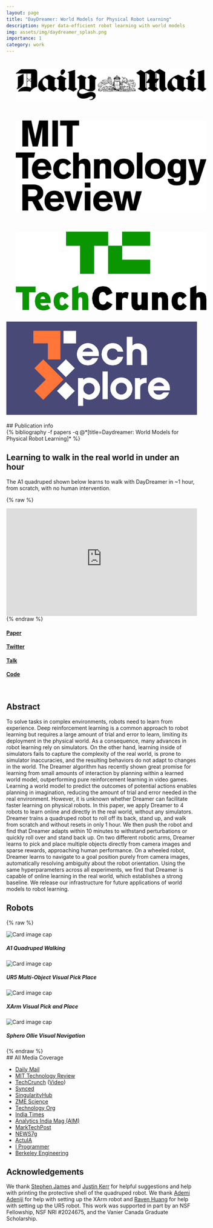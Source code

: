 ```yaml
---
layout: page
title: "DayDreamer: World Models for Physical Robot Learning"
description: Hyper data-efficient robot learning with world models
img: assets/img/daydreamer_splash.png
importance: 1
category: work
---
```


<div class="row justify-content-sm-center">
    <a href="https://www.dailymail.co.uk/sciencetech/article-11024615/Robot-dog-walk-ONE-hour-training-scientists-hope-play-fetch-future.html" class="col-6 col-sm-6 col-md-3 mt-3 mt-md-0">
        <img style="padding: 5% 5% 5% 5%;" class="card-img border bg-white rounded" src="/assets/img/dailymail.png"
          alt="Card image cap"> 
    </a>
    <a href="https://www.technologyreview.com/2022/07/18/1056059/robot-dog-ai-reinforcement/" class="col-6 col-sm-6 col-md-3 mt-3 mt-md-0">
        <img style="padding: 5% 5% 5% 5%;" class="card-img border bg-white rounded" src="/assets/img/mittechreview.png"
          alt="Card image cap"> 
    </a>
    <a href="https://techcrunch.com/2022/07/21/berkeley-shows-off-accelerated-learning-that-puts-robots-on-their-feet-in-minutes/" class="col-6 col-sm-6 col-md-3 mt-3 mt-md-0">
        <img style="padding: 5% 5% 5% 5%;" class="card-img border bg-white rounded" src="/assets/img/techcrunch.png"
          alt="Card image cap"> 
    </a>
    <a href="https://techxplore.com/news/2022-07-daydreamer-algorithm-quickly-robots-behaviors.html" class="col-6 col-sm-6 col-md-3 mt-3 mt-md-0">
        <img class="card-img bg-white rounded" src="/assets/img/techxplore.png"
          alt="Card image cap"> 
    </a>
</div>

<br/>
## Publication info
<div class="publications">
{% bibliography -f papers -q @*[title=Daydreamer: World Models for Physical Robot Learning]* %}
</div>

## Learning to walk in the real world in under an hour

The A1 quadruped shown below learns to walk with DayDreamer in ~1 hour, from scratch, with no human intervention.


{% raw %}
<p style="position: relative; text-align: center; height: 0; padding-bottom: 56.25%; margin-bottom: 0;">
<iframe frameborder="0" style="position: absolute; top: 0; left: 0; width: 100%; height: 100%; margin-bottom: -.5em" src="https://www.youtube-nocookie.com/embed/xAXvfVTgqr0?rel=0" allowfullscreen=""></iframe>
</p>
{% endraw %}


<br/>
<div class="row">
    <div class="text-center col-3 col-sm-3 mt-3 mt-md-0">
        <h4><a href="https://arxiv.org/pdf/2206.14176.pdf">Paper</a></h4>
    </div>
    <div class="text-center col-3 col-sm-3 mt-3 mt-md-0">
        <h4><a href="https://twitter.com/danijarh/status/1542170248706609152">Twitter</a></h4>
    </div>
    <div class="text-center col-3 col-sm-3 mt-3 mt-md-0">
        <h4><a href="https://www.youtube.com/watch?v=A6Rg0qRwTYs">Talk</a></h4>
    </div>
    <div class="text-center col-3 col-sm-3 mt-3 mt-md-0">
        <h4><a href="https://github.com/danijar/daydreamer">Code</a></h4>
    </div>
</div>

<br/>

## Abstract

To solve tasks in complex environments, robots need to learn from experience.
Deep reinforcement learning is a common approach to robot learning but requires
a large amount of trial and error to learn, limiting its deployment in the
physical world. As a consequence, many advances in robot learning rely on
simulators. On the other hand, learning inside of simulators fails to capture
the complexity of the real world, is prone to simulator inaccuracies, and the
resulting behaviors do not adapt to changes in the world. The Dreamer algorithm
has recently shown great promise for learning from small amounts of interaction
by planning within a learned world model, outperforming pure reinforcement
learning in video games. Learning a world model to predict the outcomes of
potential actions enables planning in imagination, reducing the amount of trial
and error needed in the real environment. However, it is unknown whether
Dreamer can facilitate faster learning on physical robots. In this paper, we
apply Dreamer to 4 robots to learn online and directly in the real world,
without any simulators. Dreamer trains a quadruped robot to roll off its back,
stand up, and walk from scratch and without resets in only 1 hour. We then push
the robot and find that Dreamer adapts within 10 minutes to withstand
perturbations or quickly roll over and stand back up. On two different robotic
arms, Dreamer learns to pick and place multiple objects directly from camera
images and sparse rewards, approaching human performance. On a wheeled robot,
Dreamer learns to navigate to a goal position purely from camera images,
automatically resolving ambiguity about the robot orientation. Using the same
hyperparameters across all experiments, we find that Dreamer is capable of
online learning in the real world, which establishes a strong baseline. We
release our infrastructure for future applications of world models to robot
learning.

## Robots

{% raw %}
<div class="card-deck">
  <div class="card">
    <img class="card-img-top" src="/assets/gif/1_a1.gif" alt="Card image cap">
    <div class="card-body">
      <h5 class="card-title text-center">A1 Quadruped Walking</h5>
    </div>
  </div>
  <div class="card">
    <img class="card-img-top" src="/assets/gif/2_ur5.gif" alt="Card image cap">
    <div class="card-body">
      <h5 class="card-title text-center">UR5 Multi-Object Visual Pick Place</h5>
    </div>
  </div>
  <div class="card">
    <img class="card-img-top" src="/assets/gif/3_xarm.gif" alt="Card image cap">
    <div class="card-body">
      <h5 class="card-title text-center">XArm Visual Pick and Place</h5>
    </div>
  </div>
  <div class="card">
    <img class="card-img-top" src="/assets/gif/4_sphero.gif" alt="Card image cap">
    <div class="card-body">
      <h5 class="card-title text-center">Sphero Ollie Visual Navigation</h5>
    </div>
  </div>
</div>
{% endraw %}

<br/>
## All Media Coverage

<ul>
  <li><a href="https://www.dailymail.co.uk/sciencetech/article-11024615/Robot-dog-walk-ONE-hour-training-scientists-hope-play-fetch-future.html">Daily Mail</a></li>
  <li><a href="https://www.technologyreview.com/2022/07/18/1056059/robot-dog-ai-reinforcement/">MIT Technology Review</a></li>
  <li><a href="https://techcrunch.com/2022/07/21/berkeley-shows-off-accelerated-learning-that-puts-robots-on-their-feet-in-minutes/">TechCrunch</a> (<a href="https://www.youtube.com/watch?v=h8AUJwPdTIE">Video</a>)</li>
  <li><a href="https://syncedreview.com/2022/07/04/learning-without-simulations-uc-berkeleys-daydreamer-establishes-a-strong-baseline-for-real-world-robotic-training/">Synced</a></li>
  <li><a href="https://singularityhub.com/2022/08/08/this-robot-dog-has-an-ai-brain-and-taught-itself-to-walk-in-just-an-hour/">SingularityHub</a></li>
  <li><a href="https://www.zmescience.com/science/robot-teaches-itself-to-walk-235242/">ZME Science</a></li>
  <li><a href="https://www.technology.org/2022/06/29/daydreamer-world-models-for-physical-robot-learning/">Technology Org</a></li>
  <li><a href="https://www.indiatimes.com/technology/science-and-future/robot-dog-taught-itself-how-to-walk-575118.html">India Times</a></li>
  <li><a href="https://analyticsindiamag.com/this-robot-used-dreamer-algorithm-to-learn-walking-in-60-minutes/">Analytics India Mag (AIM)</a></li>
  <li><a href="https://www.marktechpost.com/2022/07/05/uc-berkeley-researchers-use-a-dreamer-world-model-to-train-a-variety-of-real-world-robots-to-learn-from-experience/">MarkTechPost</a></li>
  <li><a href="https://news7g.com/daydreamer-world-model-for-learning-robot-physics/">NEWS7g</a></li>
  <li><a href="https://www.actuia.com/actualite/daydreamer-former-les-robots-dans-le-monde-reel-grace-a-lapprentissage-par-renforcement-en-ligne/">ActuIA</a></li>
  <li><a href="https://www.i-programmer.info/news/105-artificial-intelligence/15646-robot-dog-from-rolling-on-floor-to-walking-in-1-hour.html">I Programmer</a></li>
  <li><a href="https://engineering.berkeley.edu/news/2022/10/step-by-step/">Berkeley Engineering</a></li>
</ul>


## Acknowledgements
We thank <a href="https://stepjam.github.io/">Stephen James</a> and <a href="https://kerrj.github.io/">Justin Kerr</a> for helpful suggestions and help with
printing the protective shell of the quadruped robot. We thank <a href="https://www.linkedin.com/in/ademi-adeniji">Ademi Adeniji</a> for help with setting up
the XArm robot and <a href="https://twitter.com/ravenhuang4?lang=en">Raven Huang</a> for help with setting up the UR5 robot. This work was supported
in part by an NSF Fellowship, NSF NRI #2024675, and the Vanier Canada Graduate Scholarship.

